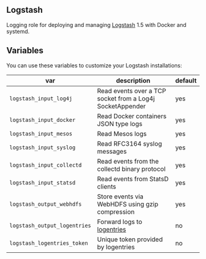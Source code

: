 ## Logstash

Logging role for deploying and managing [Logstash](http://logstash.net) 1.5 with Docker and systemd.

## Variables

You can use these variables to customize your Logstash installations:

| var | description | default |
|-----|-------------|---------|
|`logstash_input_log4j`|Read events over a TCP socket from a Log4j SocketAppender|yes|
|`logstash_input_docker`|Read Docker containers JSON type logs|yes|
|`logstash_input_mesos`|Read Mesos logs|yes|
|`logstash_input_syslog`|Read RFC3164 syslog messages|yes|
|`logstash_input_collectd`|Read events from the collectd binary protocol|yes|
|`logstash_input_statsd`|Read events from StatsD clients|yes|
|`logstash_output_webhdfs`|Store events via WebHDFS using gzip compression|yes|
|`logstash_output_logentries`|Forward logs to [logentries](https://logentries.com/)|no|
|`logstash_logentries_token`|Unique token provided by logentries|no|
